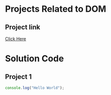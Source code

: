# Projects Related to DOM

## Project link
[Click Here](https://stackblitz.com/edit/dom-project-chaiaurcode-r7dwwt?file=index.html)   

# Solution Code

## Project 1
``` Javascript
console.log("Hello World");

```


